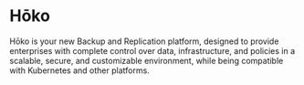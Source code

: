# Hōko
Hōko is your new Backup and Replication platform, designed to provide enterprises with complete control over data, infrastructure, and policies in a scalable, secure, and customizable environment, while being compatible with Kubernetes and other platforms.
